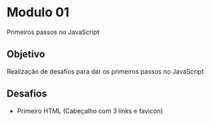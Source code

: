 # Modulo 01
Primeiros passos no JavaScript

## Objetivo
Realização de desafios para dar os primeiros passos no JavaScript

## Desafios
- Primeiro HTML (Cabeçalho com 3 links e favicon)